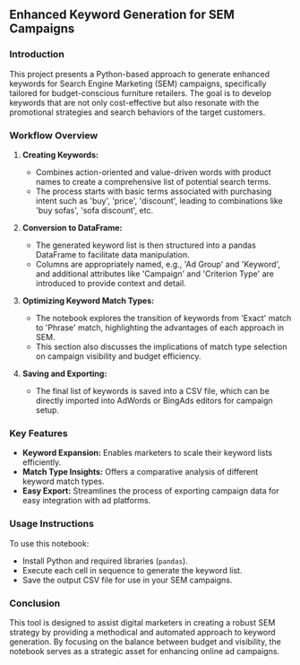 ## Enhanced Keyword Generation for SEM Campaigns

### Introduction
This project presents a Python-based approach to generate enhanced keywords for Search Engine Marketing (SEM) campaigns, specifically tailored for budget-conscious furniture retailers. The goal is to develop keywords that are not only cost-effective but also resonate with the promotional strategies and search behaviors of the target customers.

### Workflow Overview

1. **Creating Keywords:**
   - Combines action-oriented and value-driven words with product names to create a comprehensive list of potential search terms.
   - The process starts with basic terms associated with purchasing intent such as 'buy', 'price', 'discount', leading to combinations like 'buy sofas', 'sofa discount', etc.

2. **Conversion to DataFrame:**
   - The generated keyword list is then structured into a pandas DataFrame to facilitate data manipulation.
   - Columns are appropriately named, e.g., 'Ad Group' and 'Keyword', and additional attributes like 'Campaign' and 'Criterion Type' are introduced to provide context and detail.

3. **Optimizing Keyword Match Types:**
   - The notebook explores the transition of keywords from 'Exact' match to 'Phrase' match, highlighting the advantages of each approach in SEM.
   - This section also discusses the implications of match type selection on campaign visibility and budget efficiency.

4. **Saving and Exporting:**
   - The final list of keywords is saved into a CSV file, which can be directly imported into AdWords or BingAds editors for campaign setup.

### Key Features

- **Keyword Expansion:** Enables marketers to scale their keyword lists efficiently.
- **Match Type Insights:** Offers a comparative analysis of different keyword match types.
- **Easy Export:** Streamlines the process of exporting campaign data for easy integration with ad platforms.

### Usage Instructions

To use this notebook:
- Install Python and required libraries (`pandas`).
- Execute each cell in sequence to generate the keyword list.
- Save the output CSV file for use in your SEM campaigns.

### Conclusion

This tool is designed to assist digital marketers in creating a robust SEM strategy by providing a methodical and automated approach to keyword generation. By focusing on the balance between budget and visibility, the notebook serves as a strategic asset for enhancing online ad campaigns.
